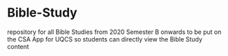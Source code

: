 # Bible-Study
repository for all Bible Studies from 2020 Semester B onwards
to be put on the CSA App for UQCS so students can directly view the Bible Study content
